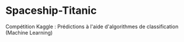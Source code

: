 # Spaceship-Titanic
Compétition Kaggle : Prédictions à l'aide d'algorithmes de classification (Machine Learning)

